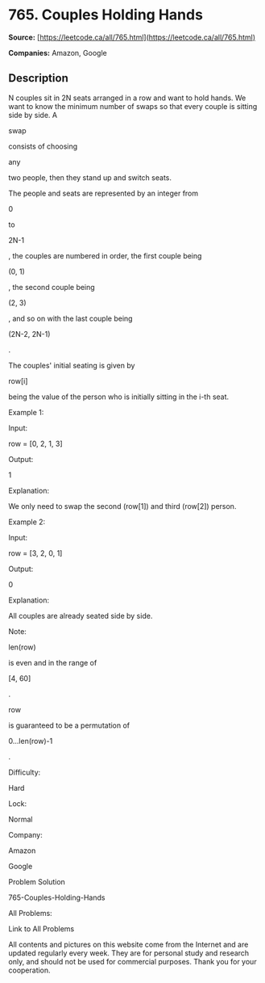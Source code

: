 # 765. Couples Holding Hands

**Source:** [https://leetcode.ca/all/765.html](https://leetcode.ca/all/765.html)

**Companies:** Amazon, Google

## Description

N couples sit in 2N seats arranged in a row and want to hold hands. We want to know the
        minimum number of swaps so that every couple is sitting side by side. A

swap

consists
        of choosing

any

two people, then they stand up and switch seats.

The people and seats are represented by an integer from

0

to

2N-1

,
        the couples are numbered in order, the first couple being

(0, 1)

, the second
        couple being

(2, 3)

, and so on with the last couple being

(2N-2,
        2N-1)

.

The couples' initial seating is given by

row[i]

being the value of the person
        who is initially sitting in the i-th seat.

Example 1:

Input:

row = [0, 2, 1, 3]

Output:

1

Explanation:

We only need to swap the second (row[1]) and third (row[2]) person.

Example 2:

Input:

row = [3, 2, 0, 1]

Output:

0

Explanation:

All couples are already seated side by side.

Note:

len(row)

is even and in the range of

[4, 60]

.

row

is guaranteed to be a permutation of

0...len(row)-1

.

Difficulty:

Hard

Lock:

Normal

Company:

Amazon

Google

Problem Solution

765-Couples-Holding-Hands

All Problems:

Link to All Problems

All contents and pictures on this website come from the Internet and are updated regularly every week. They are for personal study and research only, and should not be used for commercial purposes. Thank you for your cooperation.

